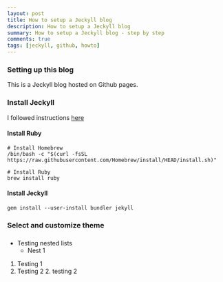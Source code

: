 ```yaml
---
layout: post
title: How to setup a Jeckyll blog
description: How to setup a Jeckyll blog
summary: How to setup a Jeckyll blog - step by step
comments: true
tags: [jeckyll, github, howto]
---
```


### Setting up this blog

This is a Jeckyll blog hosted on Github pages.

### Install Jeckyll

I followed instructions [here](https://jekyllrb.com/docs/installation/macos/)

#### Install Ruby

``` 
# Install Homebrew
/bin/bash -c "$(curl -fsSL https://raw.githubusercontent.com/Homebrew/install/HEAD/install.sh)"

# Install Ruby
brew install ruby
```

#### Install Jeckyll

```
gem install --user-install bundler jekyll
```

### Select and customize theme


### 

- Testing nested lists
    * Nest 1
    
1. Testing 1
2. Testing 2
   2. testing 2
